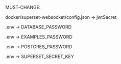 MUST-CHANGE:

docker/superset-websocket/config.json -> jwtSecret

.env -> DATABASE_PASSWORD

.env -> EXAMPLES_PASSWORD

.env -> POSTGRES_PASSWORD

.env -> SUPERSET_SECRET_KEY
